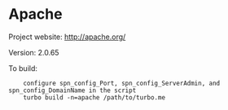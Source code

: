 # Apache

Project website: http://apache.org/

Version: 2.0.65

To build: 

        configure spn_config_Port, spn_config_ServerAdmin, and spn_config_DomainName in the script
        turbo build -n=apache /path/to/turbo.me
